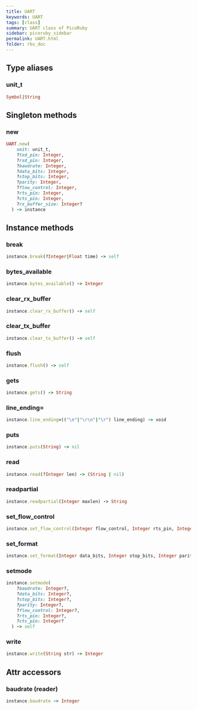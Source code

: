 ```yaml
---
title: UART
keywords: UART
tags: [class]
summary: UART class of PicoRuby
sidebar: picoruby_sidebar
permalink: UART.html
folder: rbs_doc
---
```

## Type aliases
### unit_t
```ruby
Symbol|String
```
## Singleton methods
### new

```ruby
UART.new(
    unit: unit_t,
    ?txd_pin: Integer,
    ?rxd_pin: Integer,
    ?baudrate: Integer,
    ?data_bits: Integer,
    ?stop_bits: Integer,
    ?parity: Integer,
    ?flow_control: Integer,
    ?rts_pin: Integer,
    ?cts_pin: Integer,
    ?rx_buffer_size: Integer?
  ) -> instance
```
## Instance methods
### break

```ruby
instance.break(?Integer|Float time) -> self
```
### bytes_available

```ruby
instance.bytes_available() -> Integer
```
### clear_rx_buffer

```ruby
instance.clear_rx_buffer() -> self
```
### clear_tx_buffer

```ruby
instance.clear_tx_buffer() -> self
```
### flush

```ruby
instance.flush() -> self
```
### gets

```ruby
instance.gets() -> String
```
### line_ending=

```ruby
instance.line_ending=(("\n"|"\r\n"|"\r") line_ending) -> void
```
### puts

```ruby
instance.puts(String) -> nil
```
### read

```ruby
instance.read(?Integer len) -> (String | nil)
```
### readpartial

```ruby
instance.readpartial(Integer maxlen) -> String
```
### set_flow_control

```ruby
instance.set_flow_control(Integer flow_control, Integer rts_pin, Integer cts_pin) -> void
```
### set_format

```ruby
instance.set_format(Integer data_bits, Integer stop_bits, Integer parity) -> void
```
### setmode

```ruby
instance.setmode(
    ?baudrate: Integer?,
    ?data_bits: Integer?,
    ?stop_bits: Integer?,
    ?parity: Integer?,
    ?flow_control: Integer?,
    ?rts_pin: Integer?,
    ?cts_pin: Integer?
  ) -> self
```
### write

```ruby
instance.write(String str) -> Integer
```
## Attr accessors
### baudrate (reader)
```ruby
instance.baudrate -> Integer
```

